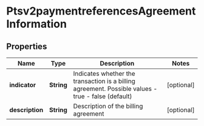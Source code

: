 
# Ptsv2paymentreferencesAgreementInformation

## Properties
Name | Type | Description | Notes
------------ | ------------- | ------------- | -------------
**indicator** | **String** | Indicates whether the transaction is a billing agreement. Possible values - true - false (default)  |  [optional]
**description** | **String** | Description of the billing agreement |  [optional]



